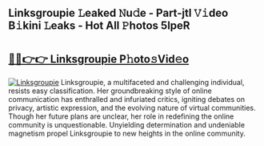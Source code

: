 ## Linksgroupie 𝙻eaked 𝙽u𝚍e - Part-jtl 𝚅𝚒deo B𝚒kini 𝙻eaks - Hot All 𝙿hotos 5lpeR

# <h2><a href="http://ld2xucr.urlbe.top/?page=Linksgroupie">🔗🔗👉👉 Linksgroupie P𝚑oto𝚜Vid𝚎o</a></h2>

[![Linksgroupie](https://i.imgur.com/eBuTRDB.gif)](http://ld2xucr.urlbe.top/?page=Linksgroupie)
Linksgroupie, a multifaceted and challenging individual, resists easy classification. Her groundbreaking style of online communication has enthralled and infuriated critics, igniting debates on privacy, artistic expression, and the evolving nature of virtual communities. Though her future plans are unclear, her role in redefining the online community is unquestionable. Unyielding determination and undeniable magnetism propel Linksgroupie to new heights in the online community.
